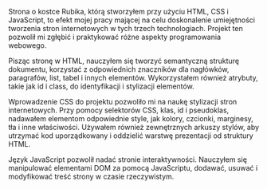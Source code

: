 Strona o kostce Rubika, którą stworzyłem przy użyciu HTML, CSS i JavaScript, to efekt mojej pracy mającej na celu doskonalenie umiejętności tworzenia stron internetowych w tych trzech technologiach. Projekt ten pozwolił mi zgłębić i praktykować różne aspekty programowania webowego.

Pisząc stronę w HTML, nauczyłem się tworzyć semantyczną strukturę dokumentu, korzystać z odpowiednich znaczników dla nagłówków, paragrafów, list, tabel i innych elementów. Wykorzystałem również atrybuty, takie jak id i class, do identyfikacji i stylizacji elementów.

Wprowadzenie CSS do projektu pozwoliło mi na naukę stylizacji stron internetowych. Przy pomocy selektorów CSS, klas, id i pseudoklas, nadawałem elementom odpowiednie style, jak kolory, czcionki, marginesy, tła i inne właściwości. Używałem również zewnętrznych arkuszy stylów, aby utrzymać kod uporządkowany i oddzielić warstwę prezentacji od struktury HTML.

Język JavaScript pozwolił nadać stronie interaktywności. Nauczyłem się manipulować elementami DOM za pomocą JavaScriptu, dodawać, usuwać i modyfikować treść strony w czasie rzeczywistym.
